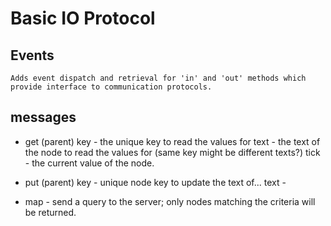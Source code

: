 
# Basic IO Protocol

## Events
	Adds event dispatch and retrieval for 'in' and 'out' methods which provide interface to communication protocols.

## messages

 * get 
 	(parent)
        key - the unique key to read the values for
        text - the text of the node to read the values for (same key might be different texts?)
	tick - the current value of the node.
 * put 
 	(parent)
        	key - unique node key to update the text of...
              	text - 
                        
 * map - send a query to the server; only nodes matching the criteria will be returned.


